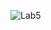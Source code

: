 ![Lab5](https://github.com/Humber-WEI/practise/assets/158794629/15c4ed1d-5b65-41ba-a39f-9f598c5d1b39)
